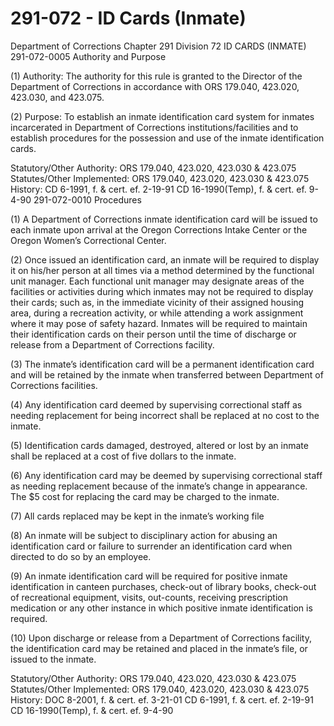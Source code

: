 # 291-072 - ID Cards \(Inmate\)

Department of Corrections Chapter 291 Division 72 ID CARDS \(INMATE\) 291-072-0005 Authority and Purpose

\(1\) Authority: The authority for this rule is granted to the Director of the Department of Corrections in accordance with ORS 179.040, 423.020, 423.030, and 423.075.

\(2\) Purpose: To establish an inmate identification card system for inmates incarcerated in Department of Corrections institutions/facilities and to establish procedures for the possession and use of the inmate identification cards.

Statutory/Other Authority: ORS 179.040, 423.020, 423.030 & 423.075 Statutes/Other Implemented: ORS 179.040, 423.020, 423.030 & 423.075 History: CD 6-1991, f. & cert. ef. 2-19-91 CD 16-1990\(Temp\), f. & cert. ef. 9-4-90 291-072-0010 Procedures

\(1\) A Department of Corrections inmate identification card will be issued to each inmate upon arrival at the Oregon Corrections Intake Center or the Oregon Women’s Correctional Center.

\(2\) Once issued an identification card, an inmate will be required to display it on his/her person at all times via a method determined by the functional unit manager. Each functional unit manager may designate areas of the facilities or activities during which inmates may not be required to display their cards; such as, in the immediate vicinity of their assigned housing area, during a recreation activity, or while attending a work assignment where it may pose of safety hazard. Inmates will be required to maintain their identification cards on their person until the time of discharge or release from a Department of Corrections facility.

\(3\) The inmate’s identification card will be a permanent identification card and will be retained by the inmate when transferred between Department of Corrections facilities.

\(4\) Any identification card deemed by supervising correctional staff as needing replacement for being incorrect shall be replaced at no cost to the inmate.

\(5\) Identification cards damaged, destroyed, altered or lost by an inmate shall be replaced at a cost of five dollars to the inmate.

\(6\) Any identification card may be deemed by supervising correctional staff as needing replacement because of the inmate’s change in appearance. The $5 cost for replacing the card may be charged to the inmate.

\(7\) All cards replaced may be kept in the inmate’s working file

\(8\) An inmate will be subject to disciplinary action for abusing an identification card or failure to surrender an identification card when directed to do so by an employee.

\(9\) An inmate identification card will be required for positive inmate identification in canteen purchases, check-out of library books, check-out of recreational equipment, visits, out-counts, receiving prescription medication or any other instance in which positive inmate identification is required.

\(10\) Upon discharge or release from a Department of Corrections facility, the identification card may be retained and placed in the inmate’s file, or issued to the inmate.

Statutory/Other Authority: ORS 179.040, 423.020, 423.030 & 423.075 Statutes/Other Implemented: ORS 179.040, 423.020, 423.030 & 423.075 History: DOC 8-2001, f. & cert. ef. 3-21-01 CD 6-1991, f. & cert. ef. 2-19-91 CD 16-1990\(Temp\), f. & cert. ef. 9-4-90

